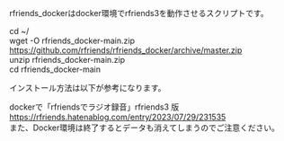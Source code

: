 rfriends_dockerはdocker環境でrfriends3を動作させるスクリプトです。  
  
cd ~/  
wget -O rfriends_docker-main.zip https://github.com/rfriends/rfriends_docker/archive/master.zip  
unzip rfriends_docker-main.zip  
cd rfriends_docker-main    
  
インストール方法は以下が参考になります。  
  
dockerで「rfriendsでラジオ録音」rfriends3 版  
https://rfriends.hatenablog.com/entry/2023/07/29/231535  
また、Docker環境は終了するとデータも消えてしまうのでご注意ください。  
